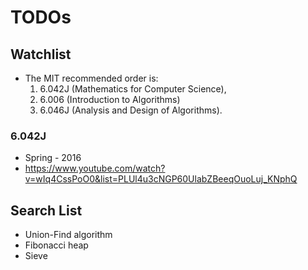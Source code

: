 # TODOs

## Watchlist

- The MIT recommended order is:
  1. 6.042J (Mathematics for Computer Science),
  2. 6.006  (Introduction to Algorithms)
  3. 6.046J (Analysis and Design of Algorithms).

### 6.042J

- Spring - 2016
- https://www.youtube.com/watch?v=wIq4CssPoO0&list=PLUl4u3cNGP60UlabZBeeqOuoLuj_KNphQ

## Search List

- Union-Find algorithm
- Fibonacci heap
- Sieve
